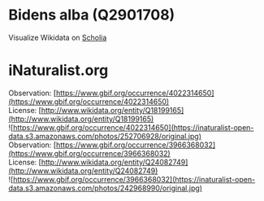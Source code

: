
Bidens alba (Q2901708)
======================
  
Visualize Wikidata on [Scholia](https://scholia.toolforge.org/taxon/Q2901708)
# iNaturalist.org
  
Observation: [https://www.gbif.org/occurrence/4022314650](https://www.gbif.org/occurrence/4022314650)  
License: [http://www.wikidata.org/entity/Q18199165](http://www.wikidata.org/entity/Q18199165)  
![https://www.gbif.org/occurrence/4022314650](https://inaturalist-open-data.s3.amazonaws.com/photos/252706928/original.jpg)  
Observation: [https://www.gbif.org/occurrence/3966368032](https://www.gbif.org/occurrence/3966368032)  
License: [http://www.wikidata.org/entity/Q24082749](http://www.wikidata.org/entity/Q24082749)  
![https://www.gbif.org/occurrence/3966368032](https://inaturalist-open-data.s3.amazonaws.com/photos/242968990/original.jpg)